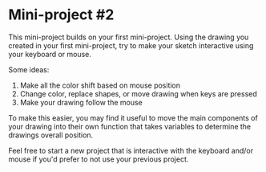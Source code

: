 # Mini-project #2

This mini-project builds on your first mini-project. Using the drawing you created in your first mini-project, try to make your sketch interactive using your keyboard or mouse.

Some ideas:
1. Make all the color shift based on mouse position
1. Change color, replace shapes, or move drawing when keys are pressed
1. Make your drawing follow the mouse

To make this easier, you may find it useful to move the main components of your drawing into their own function that takes variables to determine the drawings overall position. 

Feel free to start a new project that is interactive with the keyboard and/or mouse if you'd prefer to not use your previous project.
